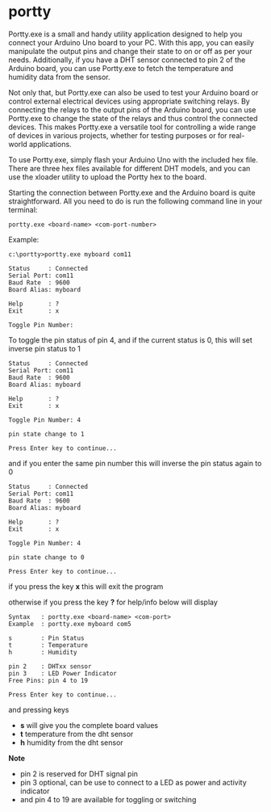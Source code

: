 # portty

Portty.exe is a small and handy utility application designed to help you connect your Arduino Uno board to your PC. With this app, you can easily manipulate the output pins and change their state to on or off as per your needs. Additionally, if you have a DHT sensor connected to pin 2 of the Arduino board, you can use Portty.exe to fetch the temperature and humidity data from the sensor.

Not only that, but Portty.exe can also be used to test your Arduino board or control external electrical devices using appropriate switching relays. By connecting the relays to the output pins of the Arduino board, you can use Portty.exe to change the state of the relays and thus control the connected devices. This makes Portty.exe a versatile tool for controlling a wide range of devices in various projects, whether for testing purposes or for real-world applications.

To use Portty.exe, simply flash your Arduino Uno with the included hex file. There are three hex files available for different DHT models, and you can use the xloader utility to upload the Portty hex to the board.

Starting the connection between Portty.exe and the Arduino board is quite straightforward. All you need to do is run the following command line in your terminal:

```
portty.exe <board-name> <com-port-number>
```

Example:
```
c:\portty>portty.exe myboard com11
```

```
Status     : Connected
Serial Port: com11
Baud Rate  : 9600
Board Alias: myboard

Help       : ?
Exit       : x

Toggle Pin Number:
```

To toggle the pin status of pin 4, and if the current status is 0, this will set inverse pin status to 1
```
Status     : Connected
Serial Port: com11
Baud Rate  : 9600
Board Alias: myboard

Help       : ?
Exit       : x

Toggle Pin Number: 4

pin state change to 1

Press Enter key to continue...
```

and if you enter the same pin number this will inverse the pin status again to 0

```
Status     : Connected
Serial Port: com11
Baud Rate  : 9600
Board Alias: myboard

Help       : ?
Exit       : x

Toggle Pin Number: 4

pin state change to 0

Press Enter key to continue...
```

if you press the key ****x**** this will exit the program

otherwise if you press the key ****?**** for help/info below will display

```
Syntax   : portty.exe <board-name> <com-port>
Example  : portty.exe myboard com5

s        : Pin Status
t        : Temperature
h        : Humidity

pin 2    : DHTxx sensor
pin 3    : LED Power Indicator
Free Pins: pin 4 to 19

Press Enter key to continue...
```
and pressing keys
- ****s**** will give you the complete board values
- ****t**** temperature from the dht sensor 
- ****h**** humidity from the dht sensor

**Note**
- pin 2 is reserved for DHT signal pin
- pin 3 optional, can be use to connect to a LED as power and activity indicator
- and pin 4 to 19 are available for toggling or switching 
